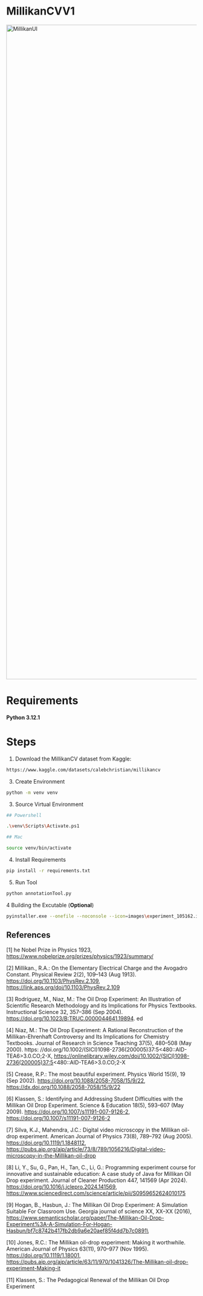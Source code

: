 # MillikanCVV1

<img width="1727" alt="MillikanUI" src="https://github.com/user-attachments/assets/7c3f01b7-6dcb-40a8-a184-327c3300117b" />

# Requirements

**Python 3.12.1**

# Steps

1. Download the MillikanCV dataset from Kaggle:
   
```sh
https://www.kaggle.com/datasets/calebchristian/millikancv
```

3. Create Environment

```sh
python -m venv venv
```

3. Source Virtual Environment


```sh
## Powershell 

.\venv\Scripts\Activate.ps1
```

```sh
## Mac 

source venv/bin/activate
```

4. Install Requirements
```sh
pip install -r requirements.txt
```

5. Run Tool

```sh
python annotationTool.py
```

4 Building the Excutable (**Optional**)
```sh
pyinstaller.exe --onefile --noconsole --icon=images\experiment_105162.ico  --clean annotationTool.py
```


## References
<a id="1">[1]</a> 
he Nobel Prize in Physics 1923, https://www.nobelprize.org/prizes/physics/1923/summary/

<a id="2">[2]</a> 
Millikan., R.A.: On the Elementary Electrical Charge and the Avogadro Constant. Physical Review 2(2), 109–143 (Aug 1913). https://doi.org/10.1103/PhysRev.2.109, https://link.aps.org/doi/10.1103/PhysRev.2.109

<a id="3">[3]</a> 
Rodríguez, M., Niaz, M.: The Oil Drop Experiment: An Illustration of Scientific Research Methodology and its Implications for Physics Textbooks. Instructional Science 32, 357–386 (Sep 2004). https://doi.org/10.1023/B:TRUC.0000044641.19894.
ed

<a id="4">[4]</a> 
Niaz, M.: The Oil Drop Experiment: A Rational Reconstruction of the Millikan-Ehrenhaft Controversy and Its Implications for Chemistry Textbooks. Journal of Research in Science Teaching 37(5), 480–508 (May 2000). https: //doi.org/10.1002/(SICI)1098-2736(200005)37:5<480::AID-TEA6>3.0.CO;2-X, https://onlinelibrary.wiley.com/doi/10.1002/(SICI)1098-2736(200005)37:5<480::AID-TEA6>3.0.CO;2-X

<a id="5">[5]</a> 
Crease, R.P.: The most beautiful experiment. Physics World 15(9), 19 (Sep 2002). https://doi.org/10.1088/2058-7058/15/9/22, https://dx.doi.org/10.1088/2058-7058/15/9/22

<a id="6">[6]</a> 
Klassen, S.: Identifying and Addressing Student Difficulties with the Millikan Oil Drop Experiment. Science & Education 18(5), 593–607 (May 2009). https://doi.org/10.1007/s11191-007-9126-2, https://doi.org/10.1007/s11191-007-9126-2

<a id="7">[7]</a> 
 Silva, K.J., Mahendra, J.C.: Digital video microscopy in the Millikan oil-drop experiment. American Journal of Physics 73(8), 789–792 (Aug 2005). https://doi.org/10.1119/1.1848112, https://pubs.aip.org/ajp/article/73/8/789/1056216/Digital-video-microscopy-in-the-Millikan-oil-drop

<a id="8">[8]</a> 
 Li, Y., Su, G., Pan, H., Tan, C., Li, G.: Programming experiment course for innovative and sustainable education: A case study of Java for Millikan Oil Drop experiment. Journal of Cleaner Production 447, 141569 (Apr 2024). https://doi.org/10.1016/j.jclepro.2024.141569, https://www.sciencedirect.com/science/article/pii/S0959652624010175

<a id="9">[9]</a>
 Hogan, B., Hasbun, J.: The Millikan Oil Drop Experiment: A Simulation Suitable For Classroom Use. Georgia journal of science XX, XX–XX (2016), https://www.semanticscholar.org/paper/The-Millikan-Oil-Drop-Experiment%3A-A-Simulation-For-Hogan-Hasbun/bf7c8742b417fb2db9a6e20aef85f4dd7b7c0891\

<a id="10">[10]</a>
 Jones, R.C.: The Millikan oil-drop experiment: Making it worthwhile. American Journal of Physics 63(11), 970–977 (Nov 1995). https://doi.org/10.1119/1.18001, https://pubs.aip.org/ajp/article/63/11/970/1041326/The-Millikan-oil-drop-experiment-Making-it

<a id="11">[11]</a>
 Klassen, S.: The Pedagogical Renewal of the Millikan Oil Drop Experiment
